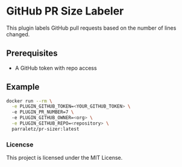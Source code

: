 # GitHub PR Size Labeler

This plugin labels GitHub pull requests based on the number of lines changed.

## Prerequisites

- A GitHub token with repo access

## Example

```bash
docker run --rm \
  -e PLUGIN_GITHUB_TOKEN=<YOUR_GITHUB_TOKEN> \ 
  -e PLUGIN_PR_NUMBER=7 \ 
  -e PLUGIN_GITHUB_OWNER=<org> \
  -e PLUGIN_GITHUB_REPO=<repository> \ 
  parraletz/pr-sizer:latest
```


### Licencse

This project is licensed under the MIT License.